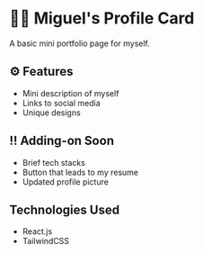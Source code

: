 # 💁‍♂️ Miguel's Profile Card
A basic mini portfolio page for myself.

## ⚙️ Features
* Mini description of myself
* Links to social media
* Unique designs

## ‼️ Adding-on Soon
* Brief tech stacks
* Button that leads to my resume
* Updated profile picture

## Technologies Used
* React.js
* TailwindCSS
